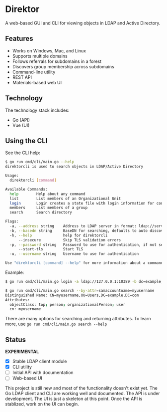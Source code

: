 # Direktor
A web-based GUI and CLI for viewing objects in LDAP and Active Directory.

## Features
* Works on Windows, Mac, and Linux
* Supports multiple domains
* Follows referrals for subdomains in a forest
* Discovers group membership across subdomains
* Command-line utility
* REST API
* Materials-based web UI

## Technology
The technology stack includes:
* Go (API)
* Vue (UI)

## Using the CLI
See the CLI help:
```bash
$ go run cmd/cli/main.go --help
direktorcli is used to search objects in LDAP/Active Directory

Usage:
  direktorcli [command]

Available Commands:
  help        Help about any command
  list        List members of an Organizational Unit
  login       Login creates a state file with login information for convenience.
  members     List members of a group
  search      Search directory

Flags:
  -a, --address string    Address to LDAP server in format: ldap://server.local:389 or ldaps://server.local:636
  -b, --basedn string     BaseDN for searching, defaults to auto discovery
  -h, --help              help for direktorcli
      --insecure          Skip TLS validation errors
  -p, --password string   Password to use for authentication, if not set you will be prompted
      --start-tls         Start TLS
  -u, --username string   Username to use for authentication

Use "direktorcli [command] --help" for more information about a command.
```

Example:
```bash
$ go run cmd/cli/main.go login -a ldap://127.0.0.1:10389 -b dc=example,dc=com -u read-only-admin

$ go run cmd/cli/main.go search --by-attr=samaccountname=myusername
Distinguished Name: CN=myusername,OU=Users,DC=example,DC=com
Attributes:
  objectClass: top; person; organizationalPerson; user
  cn: myusername
```

There are many options for searching and returning attributes. To learn more, use `go run cmd/cli/main.go search --help`

## Status
**EXPERIMENTAL** 

* [x] Stable LDAP client module
* [x] CLI utility
* [ ] Initial API with documentation
* [ ] Web-based UI

This project is still new and most of the functionality doesn't exist yet. The Go LDAP client and CLI are working well and documented. The API is under development. The UI is just a skeleton at this point. Once the API is stablized, work on the UI can begin.
